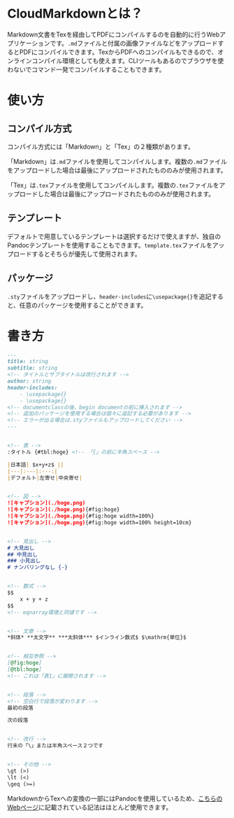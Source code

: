 # CloudMarkdownとは？
Markdown文書をTexを経由してPDFにコンパイルするのを自動的に行うWebアプリケーションです。`.md`ファイルと付属の画像ファイルなどをアップロードするとPDFにコンパイルできます。TexからPDFへのコンパイルもできるので、オンラインコンパイル環境としても使えます。CLIツールもあるのでブラウザを使わないでコマンド一発でコンパイルすることもできます。

# 使い方
## コンパイル方式
コンパイル方式には「Markdown」と「Tex」の２種類があります。
<!-- 「Markdown」はpandoc、pandoc-crossref-filter、cloudmd-filter、platex、platex、platex、dvipdfmxの順にコンパイルされます。 -->
「Markdown」は`.md`ファイルを使用してコンパイルします。複数の`.md`ファイルをアップロードした場合は最後にアップロードされたもののみが使用されます。

「Tex」は`.tex`ファイルを使用してコンパイルします。複数の`.tex`ファイルをアップロードした場合は最後にアップロードされたもののみが使用されます。

## テンプレート
デフォルトで用意しているテンプレートは選択するだけで使えますが、独自のPandocテンプレートを使用することもできます。`template.tex`ファイルをアップロードするとそちらが優先して使用されます。

## パッケージ
`.sty`ファイルをアップロードし、`header-includes`に`\usepackage{}`を追記すると、任意のパッケージを使用することができます。


# 書き方

```markdown
---
title: string
subtitle: string
<!-- タイトルとサブタイトルは改行されます -->
author: string
header-includes: 
    - \usepackage{}
    - \usepackage{}
<!-- documentclassの後、begin documentの前に挿入されます -->
<!-- 追加のパッケージを使用する場合は個々に追記する必要があります -->
<!-- エラーが出る場合は.styファイルもアップロードしてください -->
---


<!-- 表 -->
:タイトル {#tbl:hoge} <!-- 「{」の前に半角スペース -->

|日本語| $x+y+z$ ||
|---|:---|:---:|
|デフォルト|左寄せ|中央寄せ|


<!-- 図 -->
![キャプション](./hoge.png)
![キャプション](./hoge.png){#fig:hoge}
![キャプション](./hoge.png){#fig:hoge width=100%}
![キャプション](./hoge.png){#fig:hoge width=100% height=10cm}


<!-- 見出し -->
# 大見出し
## 中見出し
### 小見出し
# ナンバリングなし {-}


<!-- 数式 -->
$$
    x + y + z
$$
<!-- eqnarray環境と同値です -->


<!-- 文章 -->
*斜体* **太文字** ***太斜体*** $インライン数式$ $\mathrm{単位}$


<!-- 相互参照 -->
[@fig:hoge]
[@tbl:hoge]
<!-- これは「表1」に展開されます -->


<!-- 段落 -->
<!-- 空白行で段落が変わります -->
最初の段落

次の段落


<!-- 改行 -->
行末の「\」または半角スペース２つです


<!-- その他 -->
\gt (>)
\lt (<)
\geq (>=)

```


MarkdownからTexへの変換の一部にはPandocを使用しているため、[こちらのWebページ](https://pandoc.org/MANUAL.html)に記載されている記法はほとんど使用できます。

